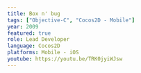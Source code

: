 ```yaml
---
title: Box n' bug
tags: ["Objective-C", "Cocos2D - Mobile"]
year: 2009
featured: true
role: Lead Developer
language: Cocos2D
platforms: Mobile - iOS
youtube: https://youtu.be/TRK0jyiWJsw
---
```


